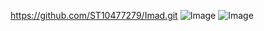 https://github.com/ST10477279/Imad.git
![Image](https://github.com/user-attachments/assets/e10ce188-c271-4ac3-9455-f5bd48ca0782)
![Image](https://github.com/user-attachments/assets/e9d022be-c3b7-4456-a3d9-7fe04d5a8656)
